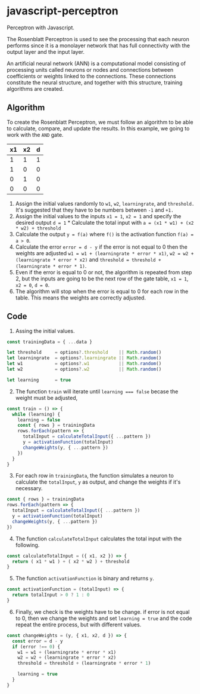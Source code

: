 # javascript-perceptron

Perceptron with Javascript.

The Rosenblatt Perceptron is used to see the processing that each neuron performs since it is a monolayer network that has full connectivity with the output layer and the input layer.

An artificial neural network (ANN) is a computational model consisting of processing units called neurons or nodes and connections between coefficients or weights linked to the connections. These connections constitute the neural structure, and together with this structure, training algorithms are created.

## Algorithm

To create the Rosenblatt Perceptron, we must follow an algorithm to be able to calculate, compare, and update the results. In this example, we going to work with the `AND` gate. 

| x1 | x2 | d |
|----|----|---|
| 1  | 1  | 1 |
| 1  | 0  | 0 |
| 0  | 1  | 0 |
| 0  | 0  | 0 |

1. Assign the initial values randomly to `w1`, `w2`, `learningrate`, and `threshold.` It's suggested that they have to be numbers between `-1` and `+1.`
2. Assign the initial values to the inputs `x1 = 1`, `x2 = 1` and specify the desired output `d = 1` * Calculate the total input with `a = (x1 * w1) + (x2 * w2) + threshold`
3. Calculate the output `y = f(a)` where `f()` is the activation function `f(a) = a > 0`.
4. Calculate the error `error = d - y` if the error is not equal to 0 then the weights are adjusted `w1 = w1 + (learningrate * error * x1)`, `w2 = w2 + (learningrate * error * x2)` and `threshold = threshold + (learningrate * error * 1)`.
5. Even if the error is equal to 0 or not, the algorithm is repeated from step 2, but the inputs are going to be the next row of the gate table, `x1 = 1`, `x2 = 0`, `d = 0`.
6. The algorithm will stop when the error is equal to 0 for each row in the table. This means the weights are correctly adjusted.

## Code

1. Assing the initial values.

```javascript
const trainingData = { ...data }

let threshold     = options?.threshold    || Math.random()
let learningrate  = options?.learningrate || Math.random()
let w1            = options?.w1           || Math.random()
let w2            = options?.w2           || Math.random()

let learning      = true
```

2. The function `train` will iterate until `learning === false` becase the weight must be adjusted,

```javascript
const train = () => {
  while (learning) {
    learning = false
    const { rows } = trainingData
    rows.forEach(pattern => {
      totalInput = calculateTotalInput({ ...pattern })
      y = activationFunction(totalInput)
      changeWeights(y, { ...pattern })
    })
  }
}
```

3. For each row in `trainingData`, the function simulates a neuron to calculate the `totalInput`, `y` as output, and change the weights if it's necessary.

```javascript
const { rows } = trainingData
rows.forEach(pattern => {
  totalInput = calculateTotalInput({ ...pattern })
  y = activationFunction(totalInput)
  changeWeights(y, { ...pattern })
})
```

4. The function `calculateTotalInput` calculates the total input with the following.

```javascript
const calculateTotalInput = ({ x1, x2 }) => {
  return ( x1 * w1 ) + ( x2 * w2 ) + threshold
}
```

5. The function `activationFunction` is binary and returns `y`.

```javascript
const activationFunction = (totalInput) => {
  return totalInput > 0 ? 1 : 0
}
```

6.  Finally, we check is the weights have to be change. if error is not equal to 0, then we change the weights and set `learning = true` and the code repeat the entire process, but with different values.

```javascript
const changeWeights = (y, { x1, x2, d }) => {
  const error = d - y
  if (error !== 0) {
    w1 = w1 + (learningrate * error * x1)
    w2 = w2 + (learningrate * error * x2)
    threshold = threshold + (learningrate * error * 1)

    learning = true
  }
}
```
